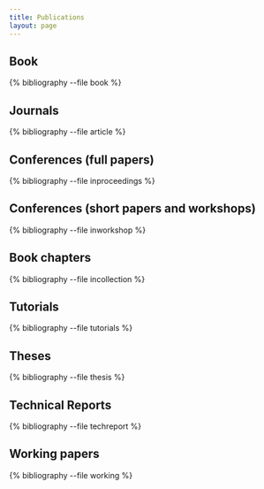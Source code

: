 ```yaml
---
title: Publications
layout: page
---
```


Book
----

{% bibliography --file book %}

Journals
--------

{% bibliography --file article %}

Conferences (full papers)
-----------

{% bibliography --file inproceedings %}

Conferences (short papers and workshops)
-----------

{% bibliography --file inworkshop %}

Book chapters
-------------

{% bibliography --file incollection %}

Tutorials
---------

{% bibliography --file tutorials %}

Theses
------

{% bibliography --file thesis %}

Technical Reports
-----------------

{% bibliography --file techreport %}

Working papers
--------------

{% bibliography --file working %}
